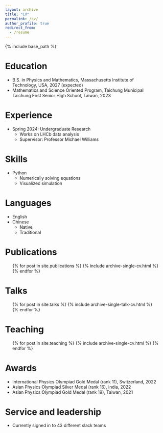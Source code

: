 ```yaml
---
layout: archive
title: "CV"
permalink: /cv/
author_profile: true
redirect_from:
  - /resume
---
```


{% include base_path %}

Education
======
* B.S. in Physics and Mathematics, Massachusetts Institute of Technology, USA, 2027 (expected)
* Mathematics and Science Oriented Program, Taichung Municipal Taichung First Senior High School, Taiwan, 2023

Experience
======
* Spring 2024: Undergraduate Research
  * Works on LHCb data analysis
  * Supervisor: Professor Michael Williams
  
Skills
======
* Python
  * Numerically solving equations
  * Visualized simulation

Languages
======
* English
* Chinese
  * Native
  * Traditional


Publications
======
  <ul>{% for post in site.publications %}
    {% include archive-single-cv.html %}
  {% endfor %}</ul>
  
Talks
======
  <ul>{% for post in site.talks %}
    {% include archive-single-talk-cv.html %}
  {% endfor %}</ul>
  
Teaching
======
  <ul>{% for post in site.teaching %}
    {% include archive-single-cv.html %}
  {% endfor %}</ul>

Awards
======
* International Physics Olympiad Gold Medal (rank 11), Switzerland, 2022
* Asian Physics Olympiad Silver Medal (rank 16), India, 2022
* Asian Physics Olympiad Gold Medal (rank 19), Taiwan, 2021
  
Service and leadership
======
* Currently signed in to 43 different slack teams

